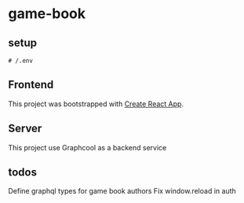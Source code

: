 # game-book

## setup

```
# /.env
```

## Frontend

This project was bootstrapped with [Create React App](https://github.com/facebookincubator/create-react-app).

## Server

This project use Graphcool as a backend service

## todos

Define graphql types for game book authors
Fix window.reload in auth
